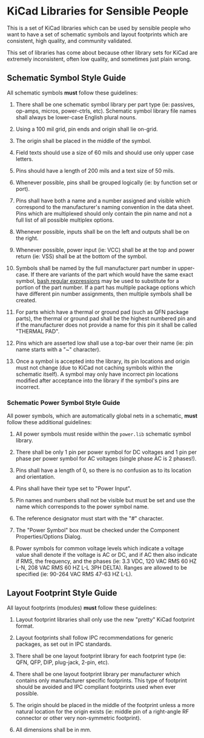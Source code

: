 KiCad Libraries for Sensible People
===================================

This is a set of KiCad libraries which can be used by sensible people who want
to have a set of schematic symbols and layout footprints which are consistent,
high quality, and community validated.

This set of libraries has come about because other library sets for KiCad are
extremely inconsistent, often low quality, and sometimes just plain wrong.


## Schematic Symbol Style Guide

All schematic symbols **must** follow these guidelines:

1. There shall be one schematic symbol library per part type (ie: passives,
op-amps, micros, power-ctrls, etc).  Schematic symbol library file names shall
always be lower-case English plural nouns.

2. Using a 100 mil grid, pin ends and origin shall lie on-grid.

3. The origin shall be placed in the middle of the symbol.

4. Field texts should use a size of 60 mils and should use only upper case
letters.

5. Pins should have a length of 200 mils and a text size of 50 mils.

6. Whenever possible, pins shall be grouped logically (ie: by function set or
port).

7. Pins shall have both a name and a number assigned and visible which
correspond to the manufacturer's naming convention in the data sheet.  Pins
which are multiplexed should only contain the pin name and not a full list of
all possible multiplex options.

8. Whenever possible, inputs shall be on the left and outputs shall be on the
right.

9. Whenever possible, power input (ie: VCC) shall be at the top and power return
(ie: VSS) shall be at the bottom of the symbol.

10. Symbols shall be named by the full manufacturer part number in upper-case.
If there are variants of the part which would have the same exact symbol, [bash
regular expressions][bash regex] may be used to substitute for a portion of the
part number.  If a part has multiple package options which have different pin
number assignments, then multiple symbols shall be created.

11. For parts which have a thermal or ground pad (such as QFN package parts),
the thermal or ground pad shall be the highest numbered pin and if the
manufacturer does not provide a name for this pin it shall be called "THERMAL
PAD".

12. Pins which are asserted low shall use a top-bar over their name (ie: pin
name starts with a "~" character).

13. Once a symbol is accepted into the library, its pin locations and origin
must not change (due to KiCad not caching symbols within the schematic itself).
A symbol may only have incorrect pin locations modified after acceptance into
the library if the symbol's pins are incorrect.

[bash regex]:http://www.tldp.org/LDP/abs/html/x17129.html


### Schematic Power Symbol Style Guide

All power symbols, which are automatically global nets in a schematic, **must**
follow these additional guidelines:

1. All power symbols must reside within the `power.lib` schematic symbol
library.

2. There shall be only 1 pin per power symbol for DC voltages and 1 pin per
phase per power symbol for AC voltages (single phase AC is 2 phases!).

3. Pins shall have a length of 0, so there is no confusion as to its location
and orientation.

4. Pins shall have their type set to "Power Input".

5. Pin names and numbers shall not be visible but must be set and use the name
which corresponds to the power symbol name.

6. The reference designator must start with the "#" character.

7. The "Power Symbol" box must be checked under the Component Properties/Options
Dialog.

8. Power symbols for common voltage levels which indicate a voltage value shall
denote if the voltage is AC or DC, and if AC then also indicate if RMS, the
frequency, and the phases (ie: 3.3 VDC, 120 VAC RMS 60 HZ L-N, 208 VAC RMS 60 HZ
L-L 3PH DELTA).  Ranges are allowed to be specified (ie: 90-264 VAC RMS 47-63 HZ
L-L).


## Layout Footprint Style Guide

All layout footprints (modules) **must** follow these guidelines:

1. Layout footprint libraries shall only use the new "pretty" KiCad footprint
format.

2. Layout footprints shall follow IPC recommendations for generic packages, as
set out in IPC standards.

3. There shall be one layout footprint library for each footprint type (ie: QFN,
QFP, DIP, plug-jack, 2-pin, etc).

4. There shall be one layout footprint library per manufacturer which contains
only manufacturer specific footprints.  This type of footprint should be avoided
and IPC compliant footprints used when ever possible.

5. The origin should be placed in the middle of the footprint unless a more
natural location for the origin exists (ie: middle pin of a right-angle RF
connector or other very non-symmetric footprint).

6. All dimensions shall be in mm.

